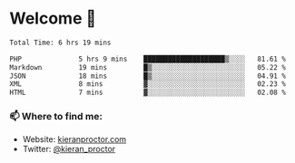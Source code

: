# Welcome 🦘

<!--START_SECTION:waka-->

```txt
Total Time: 6 hrs 19 mins

PHP              5 hrs 9 mins    ████████████████████▒░░░░   81.61 %
Markdown         19 mins         █▒░░░░░░░░░░░░░░░░░░░░░░░   05.22 %
JSON             18 mins         █▒░░░░░░░░░░░░░░░░░░░░░░░   04.91 %
XML              8 mins          ▓░░░░░░░░░░░░░░░░░░░░░░░░   02.23 %
HTML             7 mins          ▓░░░░░░░░░░░░░░░░░░░░░░░░   02.08 %
```

<!--END_SECTION:waka-->

### 📫 Where to find me:

-   Website: [kieranproctor.com](https://kieranproctor.com/)
-   Twitter: [@kieran_proctor](https://twitter.com/kieran_proctor)
